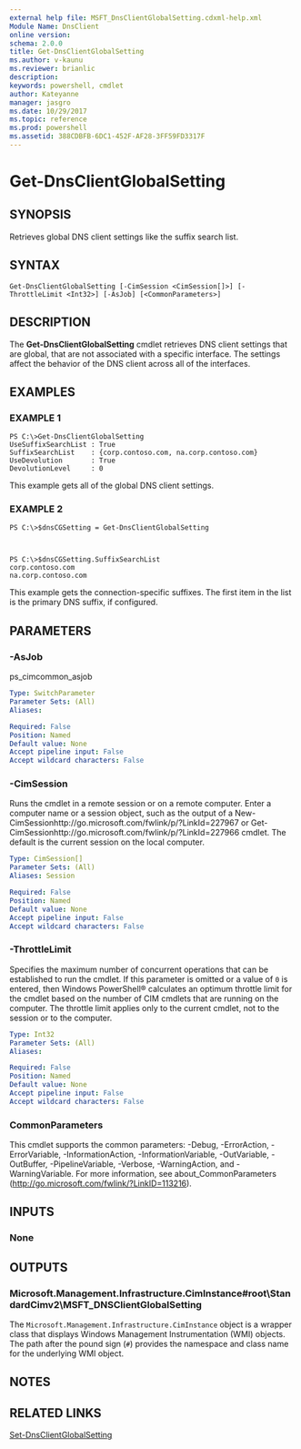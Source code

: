 ```yaml
---
external help file: MSFT_DnsClientGlobalSetting.cdxml-help.xml
Module Name: DnsClient
online version: 
schema: 2.0.0
title: Get-DnsClientGlobalSetting
ms.author: v-kaunu
ms.reviewer: brianlic
description: 
keywords: powershell, cmdlet
author: Kateyanne
manager: jasgro
ms.date: 10/29/2017
ms.topic: reference
ms.prod: powershell
ms.assetid: 388CDBFB-6DC1-452F-AF28-3FF59FD3317F
---
```


# Get-DnsClientGlobalSetting

## SYNOPSIS
Retrieves global DNS client settings like the suffix search list.

## SYNTAX

```
Get-DnsClientGlobalSetting [-CimSession <CimSession[]>] [-ThrottleLimit <Int32>] [-AsJob] [<CommonParameters>]
```

## DESCRIPTION
The **Get-DnsClientGlobalSetting** cmdlet retrieves DNS client settings that are global, that are not associated with a specific interface.
The settings affect the behavior of the DNS client across all of the interfaces.

## EXAMPLES

### EXAMPLE 1
```
PS C:\>Get-DnsClientGlobalSetting
UseSuffixSearchList : True 
SuffixSearchList    : {corp.contoso.com, na.corp.contoso.com} 
UseDevolution       : True 
DevolutionLevel     : 0
```

This example gets all of the global DNS client settings.

### EXAMPLE 2
```
PS C:\>$dnsCGSetting = Get-DnsClientGlobalSetting



PS C:\>$dnsCGSetting.SuffixSearchList
corp.contoso.com 
na.corp.contoso.com
```

This example gets the connection-specific suffixes.
The first item in the list is the primary DNS suffix, if configured.

## PARAMETERS

### -AsJob
ps_cimcommon_asjob

```yaml
Type: SwitchParameter
Parameter Sets: (All)
Aliases: 

Required: False
Position: Named
Default value: None
Accept pipeline input: False
Accept wildcard characters: False
```

### -CimSession
Runs the cmdlet in a remote session or on a remote computer.
Enter a computer name or a session object, such as the output of a New-CimSessionhttp://go.microsoft.com/fwlink/p/?LinkId=227967 or Get-CimSessionhttp://go.microsoft.com/fwlink/p/?LinkId=227966 cmdlet.
The default is the current session on the local computer.

```yaml
Type: CimSession[]
Parameter Sets: (All)
Aliases: Session

Required: False
Position: Named
Default value: None
Accept pipeline input: False
Accept wildcard characters: False
```

### -ThrottleLimit
Specifies the maximum number of concurrent operations that can be established to run the cmdlet.
If this parameter is omitted or a value of `0` is entered, then Windows PowerShell® calculates an optimum throttle limit for the cmdlet based on the number of CIM cmdlets that are running on the computer.
The throttle limit applies only to the current cmdlet, not to the session or to the computer.

```yaml
Type: Int32
Parameter Sets: (All)
Aliases: 

Required: False
Position: Named
Default value: None
Accept pipeline input: False
Accept wildcard characters: False
```

### CommonParameters
This cmdlet supports the common parameters: -Debug, -ErrorAction, -ErrorVariable, -InformationAction, -InformationVariable, -OutVariable, -OutBuffer, -PipelineVariable, -Verbose, -WarningAction, and -WarningVariable. For more information, see about_CommonParameters (http://go.microsoft.com/fwlink/?LinkID=113216).

## INPUTS

### None

## OUTPUTS

### Microsoft.Management.Infrastructure.CimInstance#root\StandardCimv2\MSFT_DNSClientGlobalSetting
The `Microsoft.Management.Infrastructure.CimInstance` object is a wrapper class that displays Windows Management Instrumentation (WMI) objects.
The path after the pound sign (`#`) provides the namespace and class name for the underlying WMI object.

## NOTES

## RELATED LINKS

[Set-DnsClientGlobalSetting](./Set-DnsClientGlobalSetting.md)

